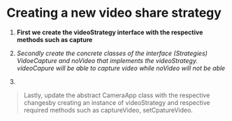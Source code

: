 # Creating a new video share strategy

 1. **First we create the videoStrategy interface with the respective methods such as capture**
    
    
 2. *Secondly create the concrete classes of the interface (Strategies) VidoeCapture and noVideo that implements the videoStrategy.
        videoCapure will be able to capture video while noVideo will not be
        able*
    
 3. 
> Lastly, update the abstract CameraApp class with the respective
>     changesby creating an instance of videoStrategy and respective
>     required methods such as captureVideo, setCpatureVideo.
> 
